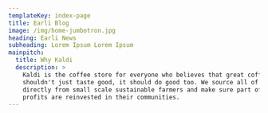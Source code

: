 ```yaml
---
templateKey: index-page
title: Earli Blog
image: /img/home-jumbotron.jpg
heading: Earli News
subheading: Lorem Ipsum Lorem Ipsum
mainpitch:
  title: Why Kaldi
  description: >
    Kaldi is the coffee store for everyone who believes that great coffee
    shouldn't just taste good, it should do good too. We source all of our beans
    directly from small scale sustainable farmers and make sure part of the
    profits are reinvested in their communities.
---
```

